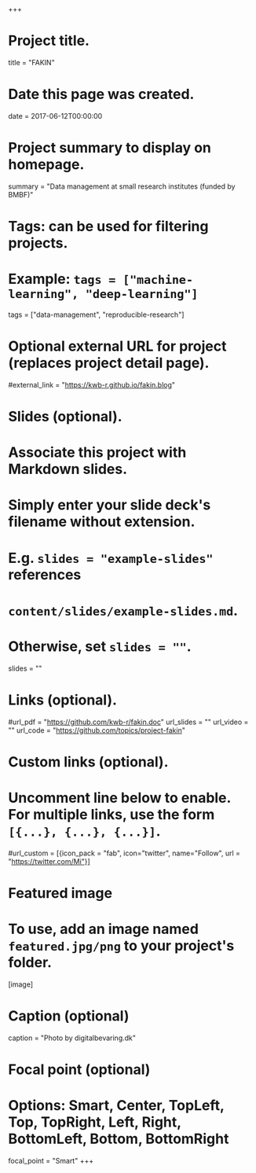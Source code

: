 +++
# Project title.
title = "FAKIN"

# Date this page was created.
date = 2017-06-12T00:00:00

# Project summary to display on homepage.
summary = "Data management at small research institutes (funded by BMBF)"

# Tags: can be used for filtering projects.
# Example: `tags = ["machine-learning", "deep-learning"]`
tags = ["data-management", "reproducible-research"]

# Optional external URL for project (replaces project detail page).
#external_link = "https://kwb-r.github.io/fakin.blog"

# Slides (optional).
#   Associate this project with Markdown slides.
#   Simply enter your slide deck's filename without extension.
#   E.g. `slides = "example-slides"` references 
#   `content/slides/example-slides.md`.
#   Otherwise, set `slides = ""`.
slides = ""

# Links (optional).
#url_pdf = "https://github.com/kwb-r/fakin.doc"
url_slides = ""
url_video = ""
url_code = "https://github.com/topics/project-fakin"

# Custom links (optional).
#   Uncomment line below to enable. For multiple links, use the form `[{...}, {...}, {...}]`.
#url_custom = [{icon_pack = "fab", icon="twitter", name="Follow", url = "https://twitter.com/Mi"}]

# Featured image
# To use, add an image named `featured.jpg/png` to your project's folder. 
[image]
  # Caption (optional)
  caption = "Photo by digitalbevaring.dk"
  
  # Focal point (optional)
  # Options: Smart, Center, TopLeft, Top, TopRight, Left, Right, BottomLeft, Bottom, BottomRight
  focal_point = "Smart"
+++
